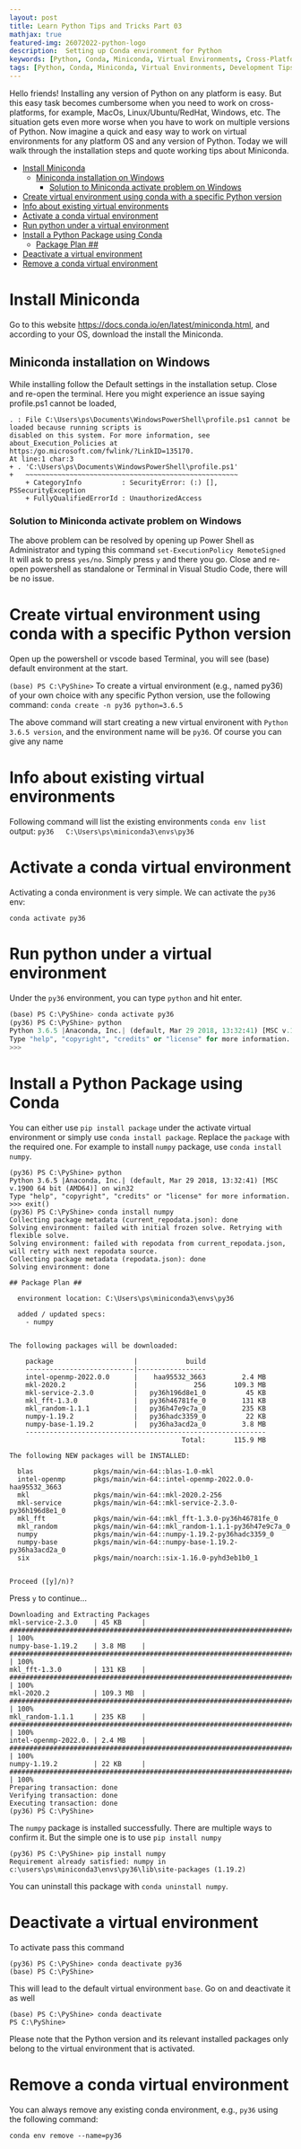 ```yaml
---
layout: post
title: Learn Python Tips and Tricks Part 03
mathjax: true
featured-img: 26072022-python-logo
description:  Setting up Conda environment for Python
keywords: [Python, Conda, Miniconda, Virtual Environments, Cross-Platform Development]
tags: [Python, Conda, Miniconda, Virtual Environments, Development Tips]
---
```


Hello friends! Installing any version of Python on any platform is easy. But this easy task becomes cumbersome when you need to work on cross-platforms, for example, MacOs, Linux/Ubuntu/RedHat, Windows, etc. The situation gets even more worse when you have to work on multiple versions of Python. Now imagine a quick and easy way to work on virtual environments for any platform OS and any version of Python. Today we will walk through the installation steps and quote working tips about Miniconda.

* [Install Miniconda ](#install-miniconda-)
    * [Miniconda installation on Windows ](#miniconda-installation-on-windows-)
        * [Solution to Miniconda activate problem on Windows](#solution-to-miniconda-activate-problem-on-windows)
* [Create virtual environment using conda with a specific Python version](#create-virtual-environment-using-conda-with-a-specific-python-version)
* [Info about existing virtual environments](#info-about-existing-virtual-environments)
* [Activate a conda virtual environment ](#activate-a-conda-virtual-environment-)
* [Run python under a virtual environment](#run-python-under-a-virtual-environment)
* [Install a Python Package using Conda](#install-a-python-package-using-conda)
    * [Package Plan ##](#package-plan-##)
* [Deactivate a virtual environment](#deactivate-a-virtual-environment)
* [Remove a conda virtual environment](#remove-a-conda-virtual-environment)

# Install Miniconda 

Go to this website https://docs.conda.io/en/latest/miniconda.html, and according to your OS, download the install the Miniconda.

## Miniconda installation on Windows 
While installing follow the Default settings in the installation setup. Close and re-open the terminal. Here you might experience an issue saying profile.ps1 cannot be loaded, 
```
. : File C:\Users\ps\Documents\WindowsPowerShell\profile.ps1 cannot be loaded because running scripts is    
disabled on this system. For more information, see about_Execution_Policies at 
https:/go.microsoft.com/fwlink/?LinkID=135170.
At line:1 char:3
+ . 'C:\Users\ps\Documents\WindowsPowerShell\profile.ps1'
+   ~~~~~~~~~~~~~~~~~~~~~~~~~~~~~~~~~~~~~~~~~~~~~~~~~~~~~
    + CategoryInfo          : SecurityError: (:) [], PSSecurityException
    + FullyQualifiedErrorId : UnauthorizedAccess
```

### Solution to Miniconda activate problem on Windows
The above problem can be resolved by opening up Power Shell as Administrator and typing this command `set-ExecutionPolicy RemoteSigned`
It will ask to press `yes/no`. Simply press `y` and there you go. Close and re-open powershell as standalone or Terminal in Visual Studio Code, there will be no issue. 

# Create virtual environment using conda with a specific Python version

Open up the powershell or vscode based Terminal, you will see (base) default environment at the start.

```(base) PS C:\PyShine>```
To create a virtual environment (e.g., named py36) of your own choice with any specific Python version, use the following command:
```conda create -n py36 python=3.6.5```

The above command will start creating a new virtual environent with `Python 3.6.5 version`, and the environment name will be `py36`. Of course you can give any name

# Info about existing virtual environments

Following command will list the existing environments
```conda env list```
output:
```py36   C:\Users\ps\miniconda3\envs\py36```

# Activate a conda virtual environment 

Activating a conda environment is very simple. We can activate the `py36` env:

```conda activate py36```

# Run python under a virtual environment

Under the `py36` environment, you can type `python` and hit enter.

```python
(base) PS C:\PyShine> conda activate py36
(py36) PS C:\PyShine> python
Python 3.6.5 |Anaconda, Inc.| (default, Mar 29 2018, 13:32:41) [MSC v.1900 64 bit (AMD64)] on win32
Type "help", "copyright", "credits" or "license" for more information.
>>>
```
# Install a Python Package using Conda

You can either use `pip install package` under the activate virtual environment or simply use `conda install package`. Replace the `package` with the required one. For example to install `numpy` package, use `conda install numpy`.

```
(py36) PS C:\PyShine> python
Python 3.6.5 |Anaconda, Inc.| (default, Mar 29 2018, 13:32:41) [MSC v.1900 64 bit (AMD64)] on win32
Type "help", "copyright", "credits" or "license" for more information.
>>> exit()
(py36) PS C:\PyShine> conda install numpy
Collecting package metadata (current_repodata.json): done
Solving environment: failed with initial frozen solve. Retrying with flexible solve.
Solving environment: failed with repodata from current_repodata.json, will retry with next repodata source.
Collecting package metadata (repodata.json): done
Solving environment: done

## Package Plan ##

  environment location: C:\Users\ps\miniconda3\envs\py36

  added / updated specs:
    - numpy


The following packages will be downloaded:

    package                    |            build
    ---------------------------|-----------------
    intel-openmp-2022.0.0      |    haa95532_3663         2.4 MB
    mkl-2020.2                 |              256       109.3 MB
    mkl-service-2.3.0          |   py36h196d8e1_0          45 KB
    mkl_fft-1.3.0              |   py36h46781fe_0         131 KB
    mkl_random-1.1.1           |   py36h47e9c7a_0         235 KB
    numpy-1.19.2               |   py36hadc3359_0          22 KB
    numpy-base-1.19.2          |   py36ha3acd2a_0         3.8 MB
    ------------------------------------------------------------
                                           Total:       115.9 MB

The following NEW packages will be INSTALLED:

  blas               pkgs/main/win-64::blas-1.0-mkl
  intel-openmp       pkgs/main/win-64::intel-openmp-2022.0.0-haa95532_3663
  mkl                pkgs/main/win-64::mkl-2020.2-256
  mkl-service        pkgs/main/win-64::mkl-service-2.3.0-py36h196d8e1_0
  mkl_fft            pkgs/main/win-64::mkl_fft-1.3.0-py36h46781fe_0
  mkl_random         pkgs/main/win-64::mkl_random-1.1.1-py36h47e9c7a_0
  numpy              pkgs/main/win-64::numpy-1.19.2-py36hadc3359_0
  numpy-base         pkgs/main/win-64::numpy-base-1.19.2-py36ha3acd2a_0
  six                pkgs/main/noarch::six-1.16.0-pyhd3eb1b0_1


Proceed ([y]/n)?

```

Press `y` to continue...

```
Downloading and Extracting Packages
mkl-service-2.3.0    | 45 KB     | ############################################################################ | 100%
numpy-base-1.19.2    | 3.8 MB    | ############################################################################ | 100%
mkl_fft-1.3.0        | 131 KB    | ############################################################################ | 100%
mkl-2020.2           | 109.3 MB  | ############################################################################ | 100%
mkl_random-1.1.1     | 235 KB    | ############################################################################ | 100%
intel-openmp-2022.0. | 2.4 MB    | ############################################################################ | 100%
numpy-1.19.2         | 22 KB     | ############################################################################ | 100%
Preparing transaction: done
Verifying transaction: done
Executing transaction: done
(py36) PS C:\PyShine>

```

The `numpy` package is installed successfully. There are multiple ways to confirm it. But the simple one is to use `pip install numpy`
```
(py36) PS C:\PyShine> pip install numpy
Requirement already satisfied: numpy in c:\users\ps\miniconda3\envs\py36\lib\site-packages (1.19.2)
```
You can uninstall this package with `conda uninstall numpy`.

# Deactivate a virtual environment

To activate pass this command

```
(py36) PS C:\PyShine> conda deactivate py36
(base) PS C:\PyShine>
```
This will lead to the default virtual environment `base`. Go on and deactivate it as well 
```
(base) PS C:\PyShine> conda deactivate
PS C:\PyShine>
```
Please note that the Python version and its relevant installed packages only belong to the virtual environment that is activated.

# Remove a conda virtual environment

You can always remove any existing conda environment, e.g., `py36` using the following command:

```conda env remove --name=py36```
